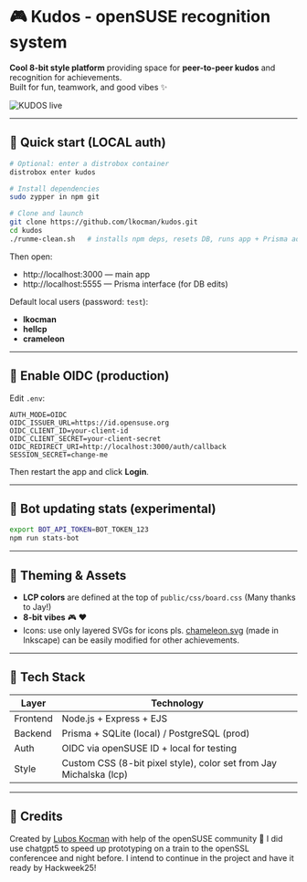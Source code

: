# 🎮 Kudos - openSUSE recognition system

**Cool 8-bit style platform** providing space for **peer-to-peer kudos** and recognition for achievements.  
Built for fun, teamwork, and good vibes ✨

![KUDOS live](https://github.com/user-attachments/assets/6fce7e47-03af-49fa-9402-0b89a4a2b199)

---

## 🚀 Quick start (LOCAL auth)

```bash
# Optional: enter a distrobox container
distrobox enter kudos

# Install dependencies
sudo zypper in npm git

# Clone and launch
git clone https://github.com/lkocman/kudos.git
cd kudos
./runme-clean.sh   # installs npm deps, resets DB, runs app + Prisma admin
```

Then open:

- http://localhost:3000 — main app  
- http://localhost:5555 — Prisma interface (for DB edits)

Default local users (password: `test`):

- **lkocman**
- **hellcp**
- **crameleon**

---

## 🔐 Enable OIDC (production)

Edit `.env`:

```
AUTH_MODE=OIDC
OIDC_ISSUER_URL=https://id.opensuse.org
OIDC_CLIENT_ID=your-client-id
OIDC_CLIENT_SECRET=your-client-secret
OIDC_REDIRECT_URI=http://localhost:3000/auth/callback
SESSION_SECRET=change-me
```

Then restart the app and click **Login**.

---

## 🤖 Bot updating stats (experimental)

```bash
export BOT_API_TOKEN=BOT_TOKEN_123
npm run stats-bot
```

---

## 🎨 Theming & Assets

- **LCP colors** are defined at the top of `public/css/board.css` (Many thanks to Jay!)
- **8-bit vibes** 🎮 ❤️
- Icons: use only layered SVGs for icons pls. [chameleon.svg](https://github.com/lkocman/kudos/blob/main/public/achievements/chameleon.svg)
 (made in Inkscape) can be easily modified for other achievements.
---

## 🧠 Tech Stack

| Layer | Technology |
|-------|-------------|
| Frontend | Node.js + Express + EJS |
| Backend | Prisma + SQLite (local) / PostgreSQL (prod) |
| Auth | OIDC via openSUSE ID + local for testing |
| Style | Custom CSS (8-bit pixel style), color set from Jay Michalska (lcp) |

---

## 💚 Credits

Created by [Lubos Kocman](https://github.com/lkocman)  with help of the openSUSE community 🦎
I did use chatgpt5 to speed up prototyping on a train to the openSSL conferencee and night before.
I intend to continue in the project and have it ready by Hackweek25!
